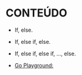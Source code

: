 # CONTEÚDO

- If, else.
- If, else if, else.
- If, else if, else if, ..., else.


- [Go Playground:](https://play.golang.org/p/18VrRX2pec)
